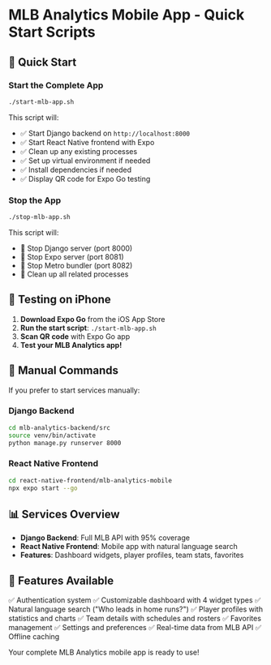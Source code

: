 # MLB Analytics Mobile App - Quick Start Scripts

## 🚀 Quick Start

### Start the Complete App
```bash
./start-mlb-app.sh
```

This script will:
- ✅ Start Django backend on `http://localhost:8000`
- ✅ Start React Native frontend with Expo
- ✅ Clean up any existing processes
- ✅ Set up virtual environment if needed
- ✅ Install dependencies if needed
- ✅ Display QR code for Expo Go testing

### Stop the App
```bash
./stop-mlb-app.sh
```

This script will:
- 🛑 Stop Django server (port 8000)
- 🛑 Stop Expo server (port 8081)
- 🛑 Stop Metro bundler (port 8082)
- 🛑 Clean up all related processes

## 📱 Testing on iPhone

1. **Download Expo Go** from the iOS App Store
2. **Run the start script**: `./start-mlb-app.sh`
3. **Scan QR code** with Expo Go app
4. **Test your MLB Analytics app!**

## 🔧 Manual Commands

If you prefer to start services manually:

### Django Backend
```bash
cd mlb-analytics-backend/src
source venv/bin/activate
python manage.py runserver 8000
```

### React Native Frontend
```bash
cd react-native-frontend/mlb-analytics-mobile
npx expo start --go
```

## 📊 Services Overview

- **Django Backend**: Full MLB API with 95% coverage
- **React Native Frontend**: Mobile app with natural language search
- **Features**: Dashboard widgets, player profiles, team stats, favorites

## 🎯 Features Available

✅ Authentication system
✅ Customizable dashboard with 4 widget types
✅ Natural language search ("Who leads in home runs?")
✅ Player profiles with statistics and charts
✅ Team details with schedules and rosters
✅ Favorites management
✅ Settings and preferences
✅ Real-time data from MLB API
✅ Offline caching

Your complete MLB Analytics mobile app is ready to use!
